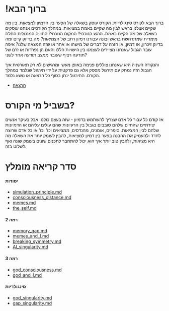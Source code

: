 !ברוך הבא
====

ברוך הבא לקורס סינגולריות. הקורס עוסק בשאלה של הפער בין הדמיון למציאות. בין מה שקיים אצלנו בראש לבין מה שקיים באמת במציאות. במהלך הקורסים אנחנו עוסקים בשאלה של מה הקיים באמת. הרגע הנוכחי? המקום הנוכחי? החוויה המנטלית התלת מימדית שמתרחשת בראש ובונה עבורנו דמיון רחב של הצמיאות? מה בדיוק קיים ומה בדיוק זיכרון, או דמיון, או חזרה על דברים של מישהו או אחר או שזה המצאה שלנו? איפה עובר הגבול שאנחנו מציירים לעצמנו בין הישויות הללו והאם הן נפרדות או זרם של תודעה רציף שעובר ממצב תודעה אחד לשני? 

והנקודה השניה היא שאנחנו צוללים פנימה באופן מעשי ומרגישים לא רק תאורטית איך הגבול הזה נמחק עם תירגול מספק אלא גם פרקטית על ידי תירגול שנלמד במהלך הקורס. התירגול ינתן בסוף כל הרצאה או נושא נלמד. 

- [הרצאה](https://soundcloud.com/michael-simkin/iv7t30wxn3x8)

בשביל מי הקורס? 
=====

אז קודם כל עבור כל אדם שצריך להשתמש בדמיון - שזה בעצם כולנו. אבל בעיקר אנשים יצירתיים שהחיים שלהם סובבים בגבול בין הרעיונות שהם עולים עליהם או הדמיונות שלהם לבין המציאות. סופרים, אומנים, מהנדסים, ממציאים וכו' וכו' או כל אדם שרוצה לחדד ולהעמיק את ההבנה בפער בין דמיון למציאות, להבין לעומק יותר את השאלה מה היא מציאות, ולהבין טוב יותר איך הוא יכול להתחבר לתכנים שונים בעומק שונה ואף לשלוט בזה. 



סדר קריאה מומלץ
=====

#### יסודות

- [simulation_principle.md](simulation_principle.md)
- [consciousness_distance.md](consciousness_distance.md)
- [memes.md](memes.md)
- [the_self.md](the_self.md)

#### רמה 2
- [memory_gap.md](memory_gap.md)
- [memes_and_I.md](memes_and_I.md)
- [breaking_symmetry.md](breaking_symmetry.md)
- [AI_singularity.md](AI_singularity.md)

#### רמה 3
- [god_consciousness.md](god_consciousness.md)
- [god_and_I.md](god_and_I.md)

#### סינגולריות
- [god_singularity.md](god_singularity.md)
- [gap_singularity.md](gap_singularity.md)

